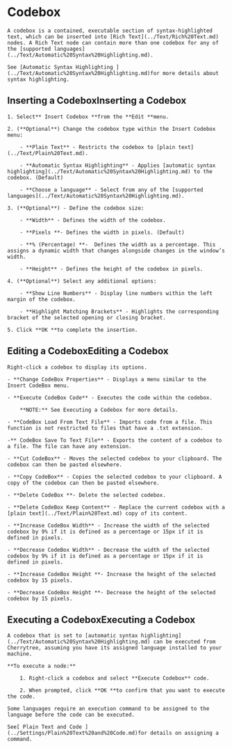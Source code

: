 
# Codebox


	A codebox is a contained, executable section of syntax-highlighted text, which can be inserted into [Rich Text](../Text/Rich%20Text.md) nodes. A Rich Text node can contain more than one codebox for any of the [supported languages](../Text/Automatic%20Syntax%20Highlighting.md).

	See [Automatic Syntax Highlighting ](../Text/Automatic%20Syntax%20Highlighting.md)for more details about syntax highlighting.

 ## Inserting a CodeboxInserting a Codebox

	1. Select** Insert Codebox **from the **Edit **menu.

	2. (**Optional**) Change the codebox type within the Insert Codebox menu:
	
		- **Plain Text** - Restricts the codebox to [plain text](../Text/Plain%20Text.md).

		- **Automatic Syntax Highlighting** - Applies [automatic syntax highlighting](../Text/Automatic%20Syntax%20Highlighting.md) to the codebox. (Default)

		- **Choose a language** - Select from any of the [supported languages](../Text/Automatic%20Syntax%20Highlighting.md).

	3. (**Optional**) - Define the codebox size:
	
		- **Width** - Defines the width of the codebox.
	
		- **Pixels **- Defines the width in pixels. (Default)

		- **% (Percentage) **-  Defines the width as a percentage. This assigns a dynamic width that changes alongside changes in the window’s width.

		- **Height** - Defines the height of the codebox in pixels.

	4. (**Optional**) Select any additional options:
	
		- **Show Line Numbers** - Display line numbers within the left margin of the codebox.

		- **Highlight Matching Brackets** - Highlights the corresponding bracket of the selected opening or closing bracket.

	5. Click **OK **to complete the insertion.

 ## Editing a CodeboxEditing a Codebox

	Right-click a codebox to display its options.
	
	- **Change CodeBox Properties** - Displays a menu similar to the Insert CodeBox menu.

	- **Execute CodeBox Code** - Executes the code within the codebox.

		**NOTE:** See Executing a Codebox for more details.

	- **CodeBox Load From Text File** - Imports code from a file. This function is not restricted to files that have a .txt extension.

	-** CodeBox Save To Text File** - Exports the content of a codebox to a file. The file can have any extension.

	- **Cut CodeBox** - Moves the selected codebox to your clipboard. The codebox can then be pasted elsewhere.

	- **Copy CodeBox** - Copies the selected codebox to your clipboard. A copy of the codebox can then be pasted elsewhere.

	- **Delete CodeBox **- Delete the selected codebox.

	- **Delete CodeBox Keep Content** - Replace the current codebox with a [plain text](../Text/Plain%20Text.md) copy of its content.

	- **Increase CodeBox Width** - Increase the width of the selected codebox by 9% if it is defined as a percentage or 15px if it is defined in pixels.

	- **Decrease CodeBox Width** - Decrease the width of the selected codebox by 9% if it is defined as a percentage or 15px if it is defined in pixels.

	- **Increase CodeBox Height **- Increase the height of the selected codebox by 15 pixels.

	- **Decrease CodeBox Height **- Decrease the height of the selected codebox by 15 pixels.

 ## Executing a CodeboxExecuting a Codebox

	A codebox that is set to [automatic syntax highlighting](../Text/Automatic%20Syntax%20Highlighting.md) can be executed from Cherrytree, assuming you have its assigned language installed to your machine.

	**To execute a node:**

		1. Right-click a codebox and select **Execute Codebox** code.

		2. When prompted, click **OK **to confirm that you want to execute the code.

	Some languages require an execution command to be assigned to the language before the code can be executed.
	
	See[ Plain Text and Code ](../Settings/Plain%20Text%20and%20Code.md)for details on assigning a command.
